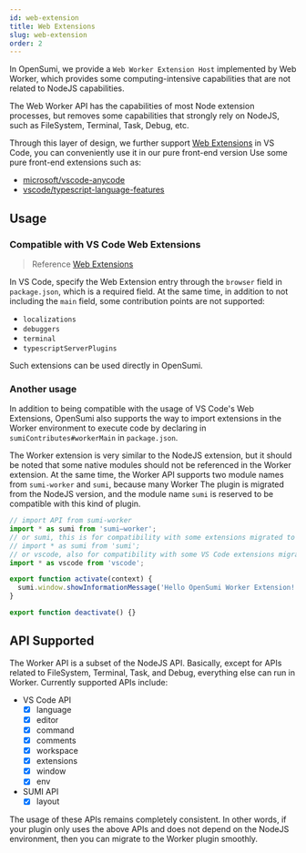 ```yaml
---
id: web-extension
title: Web Extensions
slug: web-extension
order: 2
---
```


In OpenSumi, we provide a `Web Worker Extension Host` implemented by Web Worker, which provides some computing-intensive capabilities that are not related to NodeJS capabilities.

The Web Worker API has the capabilities of most Node extension processes, but removes some capabilities that strongly rely on NodeJS, such as FileSystem, Terminal, Task, Debug, etc.

Through this layer of design, we further support [Web Extensions](https://code.visualstudio.com/api/extension-guides/web-extensions) in VS Code, you can conveniently use it in our pure front-end version Use some pure front-end extensions such as:

- [microsoft/vscode-anycode](https://github.com/microsoft/vscode-anycode)
- [vscode/typescript-language-features](https://github.com/erha19/vscode/blob/8cea434decbabf5259b47e927eca67afede7ad10/extensions/typescript-language-features/package.json#L76)

## Usage

### Compatible with VS Code Web Extensions

> Reference [Web Extensions](https://code.visualstudio.com/api/extension-guides/web-extensions)

In VS Code, specify the Web Extension entry through the `browser` field in `package.json`, which is a required field. At the same time, in addition to not including the `main` field, some contribution points are not supported:

- `localizations`
- `debuggers`
- `terminal`
- `typescriptServerPlugins`

Such extensions can be used directly in OpenSumi.

### Another usage

In addition to being compatible with the usage of VS Code's Web Extensions, OpenSumi also supports the way to import extensions in the Worker environment to execute code by declaring in `sumiContributes#workerMain` in `package.json`.

The Worker extension is very similar to the NodeJS extension, but it should be noted that some native modules should not be referenced in the Worker extension. At the same time, the Worker API supports two module names from `sumi-worker` and `sumi`, because many Worker The plugin is migrated from the NodeJS version, and the module name `sumi` is reserved to be compatible with this kind of plugin.

```ts
// import API from sumi-worker
import * as sumi from 'sumi–worker';
// or sumi, this is for compatibility with some extensions migrated to the Worker environment
// import * as sumi from 'sumi';
// or vscode, also for compatibility with some VS Code extensions migrated to the Worker environment
import * as vscode from 'vscode';

export function activate(context) {
  sumi.window.showInformationMessage('Hello OpenSumi Worker Extension!');
}

export function deactivate() {}
```

## API Supported

The Worker API is a subset of the NodeJS API. Basically, except for APIs related to FileSystem, Terminal, Task, and Debug, everything else can run in Worker. Currently supported APIs include:

- VS Code API
  - [x] language
  - [x] editor
  - [x] command
  - [x] comments
  - [x] workspace
  - [x] extensions
  - [x] window
  - [x] env
- SUMI API
  - [x] layout

The usage of these APIs remains completely consistent. In other words, if your plugin only uses the above APIs and does not depend on the NodeJS environment, then you can migrate to the Worker plugin smoothly.
